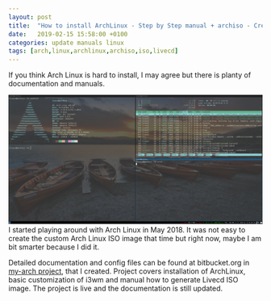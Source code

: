 ```yaml
---
layout: post
title:  "How to install ArchLinux - Step by Step manual + archiso - Creating custom Arch Linux ISO "
date:   2019-02-15 15:58:00 +0100
categories: update manuals linux
tags: [arch,linux,archlinux,archiso,iso,livecd]
---
```


If you think Arch Linux is hard to install, I may agree but there is planty of documentation and manuals. 

![Archiso-LiveCD-screenshot](/assets/images/archiso-livecd-2019-02-18-090050_1920x975_scrot.png)
I started playing around with Arch Linux in May 2018. It was not easy to create the custom Arch Linux ISO image that time but right now, maybe I am bit smarter because I did it. 

Detailed documentation and config files can be found at bitbucket.org in [my-arch project](https://bitbucket.org/jacek_kowalczyk/my-arch/src/master/), that I created. 
Project covers installation of ArchLinux, basic customization of i3wm and manual how to generate Livecd ISO image. 
The project is live and the documentation is still updated. 




